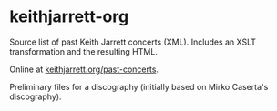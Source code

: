 # keithjarrett-org

Source list of past Keith Jarrett concerts (XML). Includes an XSLT transformation and the resulting HTML.

Online at [keithjarrett.org/past-concerts](http://keithjarrett.org/past-concerts).

Preliminary files for a discography (initially based on Mirko Caserta's discography).
